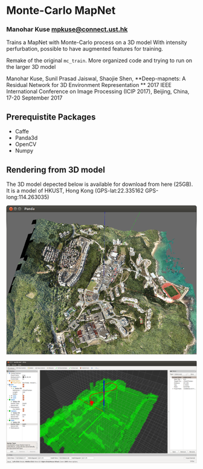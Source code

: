 # Monte-Carlo MapNet
### Manohar Kuse <mpkuse@connect.ust.hk>

Trains a MapNet with Monte-Carlo process on a 3D model
With intensity perfurbation, possible to have augmented features for training.

Remake of the original `mc_train`. More organized code and trying to run on the larger 3D model



Manohar Kuse, Sunil Prasad Jaiswal, Shaojie Shen, **Deep-mapnets: A Residual Network for 3D Environment Representation **
2017 IEEE International Conference on Image Processing (ICIP 2017), Beijing, China, 17-20 September 2017


## Prerequistite Packages
- Caffe
- Panda3d
- OpenCV
- Numpy

## Rendering from 3D model
The 3D model depected below is available for download from here (25GB). It is a model of HKUST, Hong Kong (GPS-lat:22.335162 GPS-long:114.263035)

![aaa](images/sc_6_afterscale.png)

![aaa](images/rviz.png)
